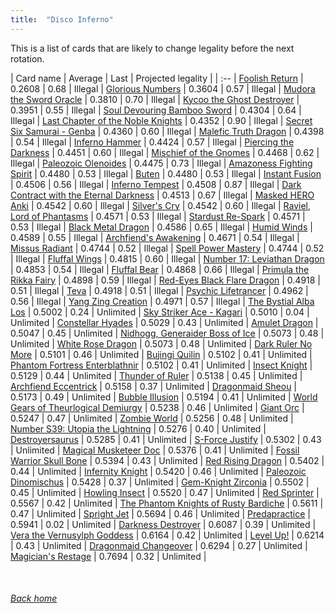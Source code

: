 ```yaml
---
title:  "Disco Inferno"
---
```


This is a list of cards that are likely to change legality before the next rotation.

| Card name | Average | Last | Projected legality |
| :-- |
[Foolish Return](https://db.ygoprodeck.com/card/?search=Foolish%20Return) | 0.2608 | 0.68 | Illegal |
[Glorious Numbers](https://db.ygoprodeck.com/card/?search=Glorious%20Numbers) | 0.3604 | 0.57 | Illegal |
[Mudora the Sword Oracle](https://db.ygoprodeck.com/card/?search=Mudora%20the%20Sword%20Oracle) | 0.3810 | 0.70 | Illegal |
[Kycoo the Ghost Destroyer](https://db.ygoprodeck.com/card/?search=Kycoo%20the%20Ghost%20Destroyer) | 0.3951 | 0.55 | Illegal |
[Soul Devouring Bamboo Sword](https://db.ygoprodeck.com/card/?search=Soul%20Devouring%20Bamboo%20Sword) | 0.4304 | 0.64 | Illegal |
[Last Chapter of the Noble Knights](https://db.ygoprodeck.com/card/?search=Last%20Chapter%20of%20the%20Noble%20Knights) | 0.4352 | 0.90 | Illegal |
[Secret Six Samurai - Genba](https://db.ygoprodeck.com/card/?search=Secret%20Six%20Samurai%20-%20Genba) | 0.4360 | 0.60 | Illegal |
[Malefic Truth Dragon](https://db.ygoprodeck.com/card/?search=Malefic%20Truth%20Dragon) | 0.4398 | 0.54 | Illegal |
[Inferno Hammer](https://db.ygoprodeck.com/card/?search=Inferno%20Hammer) | 0.4424 | 0.57 | Illegal |
[Piercing the Darkness](https://db.ygoprodeck.com/card/?search=Piercing%20the%20Darkness) | 0.4451 | 0.60 | Illegal |
[Mischief of the Gnomes](https://db.ygoprodeck.com/card/?search=Mischief%20of%20the%20Gnomes) | 0.4468 | 0.62 | Illegal |
[Paleozoic Olenoides](https://db.ygoprodeck.com/card/?search=Paleozoic%20Olenoides) | 0.4475 | 0.73 | Illegal |
[Amazoness Fighting Spirit](https://db.ygoprodeck.com/card/?search=Amazoness%20Fighting%20Spirit) | 0.4480 | 0.53 | Illegal |
[Buten](https://db.ygoprodeck.com/card/?search=Buten) | 0.4480 | 0.53 | Illegal |
[Instant Fusion](https://db.ygoprodeck.com/card/?search=Instant%20Fusion) | 0.4506 | 0.56 | Illegal |
[Inferno Tempest](https://db.ygoprodeck.com/card/?search=Inferno%20Tempest) | 0.4508 | 0.87 | Illegal |
[Dark Contract with the Eternal Darkness](https://db.ygoprodeck.com/card/?search=Dark%20Contract%20with%20the%20Eternal%20Darkness) | 0.4513 | 0.67 | Illegal |
[Masked HERO Anki](https://db.ygoprodeck.com/card/?search=Masked%20HERO%20Anki) | 0.4542 | 0.60 | Illegal |
[Silver's Cry](https://db.ygoprodeck.com/card/?search=Silver's%20Cry) | 0.4542 | 0.60 | Illegal |
[Raviel, Lord of Phantasms](https://db.ygoprodeck.com/card/?search=Raviel,%20Lord%20of%20Phantasms) | 0.4571 | 0.53 | Illegal |
[Stardust Re-Spark](https://db.ygoprodeck.com/card/?search=Stardust%20Re-Spark) | 0.4571 | 0.53 | Illegal |
[Black Metal Dragon](https://db.ygoprodeck.com/card/?search=Black%20Metal%20Dragon) | 0.4586 | 0.65 | Illegal |
[Humid Winds](https://db.ygoprodeck.com/card/?search=Humid%20Winds) | 0.4589 | 0.55 | Illegal |
[Archfiend's Awakening](https://db.ygoprodeck.com/card/?search=Archfiend's%20Awakening) | 0.4671 | 0.54 | Illegal |
[Missus Radiant](https://db.ygoprodeck.com/card/?search=Missus%20Radiant) | 0.4744 | 0.52 | Illegal |
[Spell Power Mastery](https://db.ygoprodeck.com/card/?search=Spell%20Power%20Mastery) | 0.4744 | 0.52 | Illegal |
[Fluffal Wings](https://db.ygoprodeck.com/card/?search=Fluffal%20Wings) | 0.4815 | 0.60 | Illegal |
[Number 17: Leviathan Dragon](https://db.ygoprodeck.com/card/?search=Number%2017:%20Leviathan%20Dragon) | 0.4853 | 0.54 | Illegal |
[Fluffal Bear](https://db.ygoprodeck.com/card/?search=Fluffal%20Bear) | 0.4868 | 0.66 | Illegal |
[Primula the Rikka Fairy](https://db.ygoprodeck.com/card/?search=Primula%20the%20Rikka%20Fairy) | 0.4898 | 0.59 | Illegal |
[Red-Eyes Black Flare Dragon](https://db.ygoprodeck.com/card/?search=Red-Eyes%20Black%20Flare%20Dragon) | 0.4918 | 0.51 | Illegal |
[Teva](https://db.ygoprodeck.com/card/?search=Teva) | 0.4918 | 0.51 | Illegal |
[Psychic Lifetrancer](https://db.ygoprodeck.com/card/?search=Psychic%20Lifetrancer) | 0.4962 | 0.56 | Illegal |
[Yang Zing Creation](https://db.ygoprodeck.com/card/?search=Yang%20Zing%20Creation) | 0.4971 | 0.57 | Illegal |
[The Bystial Alba Los](https://db.ygoprodeck.com/card/?search=The%20Bystial%20Alba%20Los) | 0.5002 | 0.24 | Unlimited |
[Sky Striker Ace - Kagari](https://db.ygoprodeck.com/card/?search=Sky%20Striker%20Ace%20-%20Kagari) | 0.5010 | 0.04 | Unlimited |
[Constellar Hyades](https://db.ygoprodeck.com/card/?search=Constellar%20Hyades) | 0.5029 | 0.43 | Unlimited |
[Amulet Dragon](https://db.ygoprodeck.com/card/?search=Amulet%20Dragon) | 0.5047 | 0.45 | Unlimited |
[Nidhogg, Generaider Boss of Ice](https://db.ygoprodeck.com/card/?search=Nidhogg,%20Generaider%20Boss%20of%20Ice) | 0.5073 | 0.48 | Unlimited |
[White Rose Dragon](https://db.ygoprodeck.com/card/?search=White%20Rose%20Dragon) | 0.5073 | 0.48 | Unlimited |
[Dark Ruler No More](https://db.ygoprodeck.com/card/?search=Dark%20Ruler%20No%20More) | 0.5101 | 0.46 | Unlimited |
[Bujingi Quilin](https://db.ygoprodeck.com/card/?search=Bujingi%20Quilin) | 0.5102 | 0.41 | Unlimited |
[Phantom Fortress Enterblathnir](https://db.ygoprodeck.com/card/?search=Phantom%20Fortress%20Enterblathnir) | 0.5102 | 0.41 | Unlimited |
[Insect Knight](https://db.ygoprodeck.com/card/?search=Insect%20Knight) | 0.5129 | 0.44 | Unlimited |
[Thunder of Ruler](https://db.ygoprodeck.com/card/?search=Thunder%20of%20Ruler) | 0.5138 | 0.45 | Unlimited |
[Archfiend Eccentrick](https://db.ygoprodeck.com/card/?search=Archfiend%20Eccentrick) | 0.5158 | 0.37 | Unlimited |
[Dragonmaid Sheou](https://db.ygoprodeck.com/card/?search=Dragonmaid%20Sheou) | 0.5173 | 0.49 | Unlimited |
[Bubble Illusion](https://db.ygoprodeck.com/card/?search=Bubble%20Illusion) | 0.5194 | 0.41 | Unlimited |
[World Gears of Theurlogical Demiurgy](https://db.ygoprodeck.com/card/?search=World%20Gears%20of%20Theurlogical%20Demiurgy) | 0.5238 | 0.46 | Unlimited |
[Giant Orc](https://db.ygoprodeck.com/card/?search=Giant%20Orc) | 0.5247 | 0.47 | Unlimited |
[Zombie World](https://db.ygoprodeck.com/card/?search=Zombie%20World) | 0.5256 | 0.48 | Unlimited |
[Number S39: Utopia the Lightning](https://db.ygoprodeck.com/card/?search=Number%20S39:%20Utopia%20the%20Lightning) | 0.5276 | 0.40 | Unlimited |
[Destroyersaurus](https://db.ygoprodeck.com/card/?search=Destroyersaurus) | 0.5285 | 0.41 | Unlimited |
[S-Force Justify](https://db.ygoprodeck.com/card/?search=S-Force%20Justify) | 0.5302 | 0.43 | Unlimited |
[Magical Musketeer Doc](https://db.ygoprodeck.com/card/?search=Magical%20Musketeer%20Doc) | 0.5376 | 0.41 | Unlimited |
[Fossil Warrior Skull Bone](https://db.ygoprodeck.com/card/?search=Fossil%20Warrior%20Skull%20Bone) | 0.5394 | 0.43 | Unlimited |
[Red Rising Dragon](https://db.ygoprodeck.com/card/?search=Red%20Rising%20Dragon) | 0.5402 | 0.44 | Unlimited |
[Infernity Knight](https://db.ygoprodeck.com/card/?search=Infernity%20Knight) | 0.5420 | 0.46 | Unlimited |
[Paleozoic Dinomischus](https://db.ygoprodeck.com/card/?search=Paleozoic%20Dinomischus) | 0.5428 | 0.37 | Unlimited |
[Gem-Knight Zirconia](https://db.ygoprodeck.com/card/?search=Gem-Knight%20Zirconia) | 0.5502 | 0.45 | Unlimited |
[Howling Insect](https://db.ygoprodeck.com/card/?search=Howling%20Insect) | 0.5520 | 0.47 | Unlimited |
[Red Sprinter](https://db.ygoprodeck.com/card/?search=Red%20Sprinter) | 0.5567 | 0.42 | Unlimited |
[The Phantom Knights of Rusty Bardiche](https://db.ygoprodeck.com/card/?search=The%20Phantom%20Knights%20of%20Rusty%20Bardiche) | 0.5611 | 0.47 | Unlimited |
[Spright Jet](https://db.ygoprodeck.com/card/?search=Spright%20Jet) | 0.5694 | 0.46 | Unlimited |
[Predapractice](https://db.ygoprodeck.com/card/?search=Predapractice) | 0.5941 | 0.02 | Unlimited |
[Darkness Destroyer](https://db.ygoprodeck.com/card/?search=Darkness%20Destroyer) | 0.6087 | 0.39 | Unlimited |
[Vera the Vernusylph Goddess](https://db.ygoprodeck.com/card/?search=Vera%20the%20Vernusylph%20Goddess) | 0.6164 | 0.42 | Unlimited |
[Level Up!](https://db.ygoprodeck.com/card/?search=Level%20Up!) | 0.6214 | 0.43 | Unlimited |
[Dragonmaid Changeover](https://db.ygoprodeck.com/card/?search=Dragonmaid%20Changeover) | 0.6294 | 0.27 | Unlimited |
[Magician's Restage](https://db.ygoprodeck.com/card/?search=Magician's%20Restage) | 0.7694 | 0.32 | Unlimited |

<br>

###### [Back home](index)